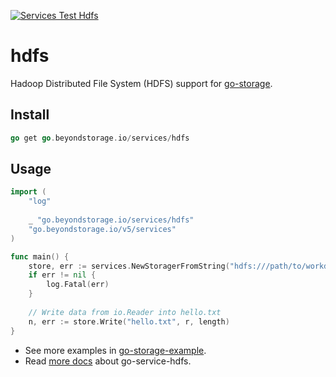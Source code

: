 [![Services Test Hdfs](https://git.fastonetech.com/fastone/go-storage/actions/workflows/services-test-hdfs.yml/badge.svg)](https://git.fastonetech.com/fastone/go-storage/actions/workflows/services-test-hdfs.yml)

# hdfs 

Hadoop Distributed File System (HDFS) support for [go-storage](https://git.fastonetech.com/fastone/go-storage).

## Install

```go
go get go.beyondstorage.io/services/hdfs
```

## Usage

```go
import (
	"log"
	
	_ "go.beyondstorage.io/services/hdfs"
	"go.beyondstorage.io/v5/services"
)

func main() {
	store, err := services.NewStoragerFromString("hdfs:///path/to/workdir?endpoint=tcp:<host>:<port>")
	if err != nil {
		log.Fatal(err)
	}
	
	// Write data from io.Reader into hello.txt
	n, err := store.Write("hello.txt", r, length)
}
```

- See more examples in [go-storage-example](https://git.fastonetech.com/fastone/go-storage-example).
- Read [more docs](https://beyondstorage.io/docs/go-storage/services/hdfs) about go-service-hdfs.